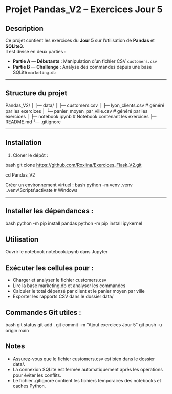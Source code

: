 # Projet Pandas_V2 – Exercices Jour 5

## Description

Ce projet contient les exercices du **Jour 5** sur l’utilisation de **Pandas** et **SQLite3**.  
Il est divisé en deux parties :

- **Partie A — Débutants** : Manipulation d’un fichier CSV `customers.csv`  
- **Partie B — Challenge** : Analyse des commandes depuis une base SQLite `marketing.db`

---

## Structure du projet

Pandas_V2/
│
├─ data/
│   ├─ customers.csv
│   ├─ lyon_clients.csv          # généré par les exercices
│   └─ panier_moyen_par_ville.csv # généré par les exercices
│
├─ notebook.ipynb               # Notebook contenant les exercices
├─ README.md
└─ .gitignore

---

## Installation

1. Cloner le dépôt :

bash
git clone https://github.com/Roxiina/Exercices_Flask_V2.git

cd Pandas_V2

Créer un environnement virtuel :
bash
python -m venv .venv
.\.venv\Scripts\activate  # Windows

---

## Installer les dépendances :

bash
python -m pip install pandas
python -m pip install ipykernel

## Utilisation
Ouvrir le notebook notebook.ipynb dans Jupyter 

## Exécuter les cellules pour :
- Charger et analyser le fichier customers.csv
- Lire la base marketing.db et analyser les commandes
- Calculer le total dépensé par client et le panier moyen par ville
- Exporter les rapports CSV dans le dossier data/

## Commandes Git utiles :

bash
git status
git add .
git commit -m "Ajout exercices Jour 5"
git push -u origin main


## Notes
- Assurez-vous que le fichier customers.csv est bien dans le dossier data/.
- La connexion SQLite est fermée automatiquement après les opérations pour éviter les conflits.
- Le fichier .gitignore contient les fichiers temporaires des notebooks et caches Python.
